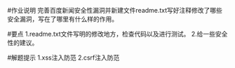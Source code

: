 #作业说明
完善百度新闻安全性漏洞并新建文件readme.txt写好注释修改了哪些安全漏洞，写在了哪里有什么样的作用。

#要点
1.readme.txt文件写明的修改地方，检查代码以及进行测试。
2.给一些安全性的建议。

#解题提示
1.xss注入防范
2.csrf注入防范
